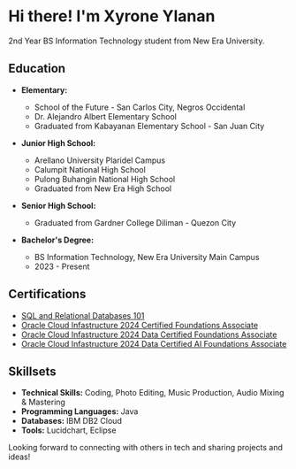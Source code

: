# Hi there! I'm Xyrone Ylanan 

2nd Year BS Information Technology student from New Era University.

## Education
- **Elementary:**
  - School of the Future - San Carlos City, Negros Occidental
  - Dr. Alejandro Albert Elementary School
  - Graduated from Kabayanan Elementary School - San Juan City

- **Junior High School:**
  - Arellano University Plaridel Campus
  - Calumpit National High School
  - Pulong Buhangin National High School
  - Graduated from New Era High School

- **Senior High School:**
  - Graduated from Gardner College Diliman - Quezon City

- **Bachelor's Degree:**
  - BS Information Technology, New Era University Main Campus
  - 2023 - Present

## Certifications
- [SQL and Relational Databases 101](https://courses.cognitiveclass.ai/certificates/e81577aeff3744358e99cfbc4c1b039a#)
- [Oracle Cloud Infastructure 2024 Certified Foundations Associate](https://brm-certview.oracle.com/ords/certview/ecertificate?ssn=OC5401616&trackId=OCI2024FNDCFA&key=53e2a38d23ddfe33724b8ae72fb2d5bd9191609f)
- [Oracle Cloud Infastructure 2024 Data Certified Foundations Associate](https://brm-certview.oracle.com/ords/certview/ecertificate?ssn=OC5401616&trackId=OCI2024DCFA&key=beac1e1a1033b1d911763ff37fd86c748dec6f46)
- [Oracle Cloud Infastructure 2024 Data Certified AI Foundations Associate](https://brm-certview.oracle.com/ords/certview/ecertificate?ssn=OC5401616&trackId=OCI24AICFA&key=ea49f4ba5dbd8c2a871fff0addf34fe75330a915)

## Skillsets
- **Technical Skills:** Coding, Photo Editing, Music Production, Audio Mixing & Mastering
- **Programming Languages:** Java
- **Databases:** IBM DB2 Cloud
- **Tools:** Lucidchart, Eclipse

Looking forward to connecting with others in tech and sharing projects and ideas!
